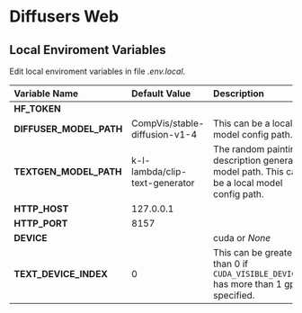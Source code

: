 # Diffusers Web

## Local Enviroment Variables
Edit local enviroment variables in file *.env.local*.

Variable Name						| Default Value						| Description
:--									| :--								| :--
**HF_TOKEN**						|									|
**DIFFUSER_MODEL_PATH**				| CompVis/stable-diffusion-v1-4		| This can be a local model config path.
**TEXTGEN_MODEL_PATH**				| k-l-lambda/clip-text-generator	| The random painting description generator model path. This can be a local model config path.
**HTTP_HOST**						| 127.0.0.1							|
**HTTP_PORT**						| 8157								|
**DEVICE**							|									| cuda or *None*
**TEXT_DEVICE_INDEX**				| 0									| This can be greater than 0 if `CUDA_VISIBLE_DEVICES` has more than 1 gpu specified.
